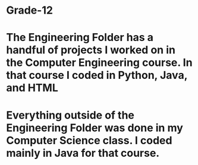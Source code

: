# Grade-12
# The Engineering Folder has a handful of projects I worked on in the Computer Engineering course.  In that course I coded in Python, Java, and HTML
# Everything outside of the Engineering Folder was done in my Computer Science class.  I coded mainly in Java for that course.
